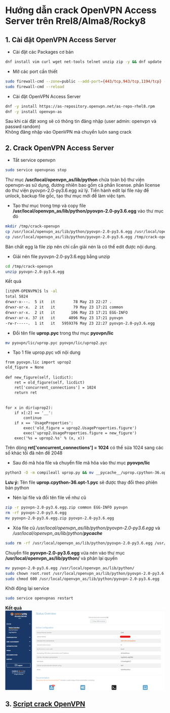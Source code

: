# Hướng dẫn crack OpenVPN Access Server trên Rrel8/Alma8/Rocky8 #
## 1. Cài đặt OpenVPN Access Server ##
- Cài đặt các Packages cơ bản  

```sh
dnf install vim curl wget net-tools telnet unzip zip -y && dnf update -y
```

- Mở các port cần thiết  
```sh
sudo firewall-cmd --zone=public --add-port={443/tcp,943/tcp,1194/tcp} --permanent
sudo firewall-cmd --reload
```
- Cài đặt OpenVPN Access Server  

```sh
dnf -y install https://as-repository.openvpn.net/as-repo-rhel8.rpm
dnf -y install openvpn-as
```
Sau khi cài đặt xong sẽ có thông tin đăng nhập (user admin: openvpn và passwd random)  
Không đăng nhập vào OpenVPN mà chuyển luôn sang crack

 
## 2. Crack OpenVPN Access Server ##
- Tắt service openvpn  
```sh
sudo service openvpnas stop
```
Thư mục **/usr/local/openvpn_as/lib/python** chứa toàn bộ thư viện openvpn-as sử dụng, đương nhiên bao gồm cả phần license. phần license do thư viện pyovpn-2.0-py3.6.egg xử lý. Tiến hành edit lại file này để unlock, backup file gốc, tạo thư mục mới để làm việc tạm.  

- Tạo thư mục trong tmp và copy file **/usr/local/openvpn_as/lib/python/pyovpn-2.0-py3.6.egg** vào thư mục đó  
```sh
mkdir /tmp/crack-openvpn
cp /usr/local/openvpn_as/lib/python/pyovpn-2.0-py3.6.egg /usr/local/openvpn_as/lib/python/pyovpn-2.0-py3.6.egg.bak
cp /usr/local/openvpn_as/lib/python/pyovpn-2.0-py3.6.egg /tmp/crack-openvpn
```
Bản chất egg là file zip nên chỉ cần giải nén là có thể edit được nội dung.
- Giải nén file pyovpn-2.0-py3.6.egg bằng unzip  

```sh
cd /tmp/crack-openvpn
unzip pyovpn-2.0-py3.6.egg
```
Kết quả  
```sh
[it@VM-OPENVPN]$ ls -al
total 5824
drwxr-x---.  5 it   it        78 May 23 22:27 .
drwxr-xr-x.  2 it   it        79 May 23 17:21 common
drwxr-xr-x.  2 it   it       106 May 23 17:21 EGG-INFO
drwxr-xr-x. 37 it   it      4096 May 23 17:21 pyovpn
-rw-r-----.  1 it   it   5959376 May 23 22:27 pyovpn-2.0-py3.6.egg
```
- Đổi tên file **uprop.pyc** trong thư mục **pyovpn/lic**
```sh
mv pyovpn/lic/uprop.pyc pyovpn/lic/uprop2.pyc
```
- Tạo 1 file uprop.pyc với nội dung 
```
from pyovpn.lic import uprop2
old_figure = None

def new_figure(self, licdict):
    ret = old_figure(self, licdict)
    ret['concurrent_connections'] = 1024
    return ret


for x in dir(uprop2):
    if x[:2] == '__':
        continue
    if x == 'UsageProperties':
        exec('old_figure = uprop2.UsageProperties.figure')
        exec('uprop2.UsageProperties.figure = new_figure')
    exec('%s = uprop2.%s' % (x, x))
```
Trên dòng **ret['concurrent_connections'] = 1024** có thể sửa 1024 sang các số khác tối đã nên để 2048  

- Sau đó mã hóa file và chuyển file mã hõa vào thư mục **pyovpn/lic**  
```sh
python3 -O -m compileall uprop.py && mv __pycache__/uprop.cpython-36.opt-1.pyc pyovpn/lic/uprop.pyc
```
**Lưu ý:** Tên file **uprop.cpython-36.opt-1.pyc** sẽ được thay đổi theo phiên bản python  

- Nén lại file và đổi tên file về như cũ  
```sh
zip -r pyovpn-2.0-py3.6.egg.zip common EGG-INFO pyovpn
rm -rf pyovpn-2.0-py3.6.egg
mv pyovpn-2.0-py3.6.egg.zip pyovpn-2.0-py3.6.egg
```
- Xóa file cũ */usr/local/openvpn_as/lib/python/pyovpn-2.0-py3.6.egg* và */usr/local/openvpn_as/lib/python/__pycache__*  
```sh
sudo rm -rf /usr/local/openvpn_as/lib/python/pyovpn-2.0-py3.6.egg /usr/local/openvpn_as/lib/python/__pycache__
```
Chuyển file **pyovpn-2.0-py3.6.egg** vừa nén vào thư mục **/usr/local/openvpn_as/lib/python/** và phân lại quyền  
```sh
mv pyovpn-2.0-py3.6.egg /usr/local/openvpn_as/lib/python/
sudo chown root.root /usr/local/openvpn_as/lib/python/pyovpn-2.0-py3.6.egg
sudo chmod 600 /usr/local/openvpn_as/lib/python/pyovpn-2.0-py3.6.egg
```
Khởi động lại service  
```sh
sudo service openvpnas restart
```

**Kết quả**  
![Tạo Port Group mới](../images/openvpn-crack-1024.png)


## 3. [Script crack OpenVPN ](../script/crack-openvpnas.sh) ##


